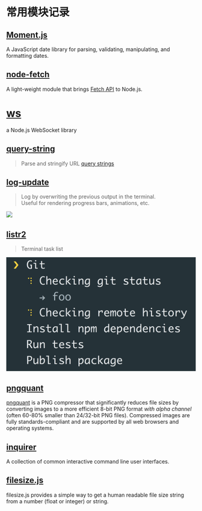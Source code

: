 # 常用模块记录

## [Moment.js](http://momentjs.com/)
A JavaScript date library for parsing, validating, manipulating, and formatting dates.
## [node-fetch](https://github.com/node-fetch/node-fetch)
A light-weight module that brings <a href="https://developer.mozilla.org/en-US/docs/Web/API/Fetch_API">Fetch API</a> to Node.js.
# [ws](https://github.com/websockets/ws)
a Node.js WebSocket library
## [query-string](https://github.com/sindresorhus/query-string)
> Parse and stringify URL [query strings](https://en.wikipedia.org/wiki/Query_string)

## [log-update](https://github.com/sindresorhus/log-update)
> Log by overwriting the previous output in the terminal.<br>
> Useful for rendering progress bars, animations, etc.
<img src="https://raw.githubusercontent.com/sindresorhus/log-update/main/screenshot.gif">

## [listr2](https://github.com/listr2/listr2) 
> Terminal task list
<img src="https://github.com/SamVerschueren/listr/raw/master/media/screenshot.gif">

## [pngquant](https://github.com/kornelski/pngquant)
[pngquant](https://pngquant.org) is a PNG compressor that significantly reduces file sizes by converting images to a more efficient 8-bit PNG format *with alpha channel* (often 60-80% smaller than 24/32-bit PNG files). Compressed images are fully standards-compliant and are supported by all web browsers and operating systems.
## [inquirer](https://github.com/SBoudrias/Inquirer.js)
A collection of common interactive command line user interfaces.
## [filesize.js](https://github.com/avoidwork/filesize.js)
filesize.js provides a simple way to get a human readable file size string from a number (float or integer) or string.
